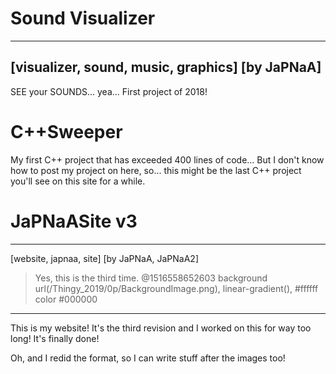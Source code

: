 # Sound Visualizer
---
[visualizer, sound, music, graphics]
[by JaPNaA]
---
SEE your SOUNDS... yea... First project of 2018!

<!img src="/Thingy_2018/0p/soundVisualizer.png" --"Dots and circles">

<!view project at="/Thingy_2018/SoundVisualizer">



# C++Sweeper

My first C++ project that has exceeded 400 lines of code... But I don't know how to post my project on here, so... this might be the last C++ project you'll see on this site for a while.


# JaPNaASite v3

---
[website, japnaa, site] [by JaPNaA, JaPNaA2]
> Yes, this is the third time.
@1516558652603
background url(/Thingy_2019/0p/BackgroundImage.png), linear-gradient(), #ffffff
color #000000
---

This is my website! It's the third revision and I worked on this for way too long! It's finally done!

<!img src="/Thingy_2019/0p/JaPNaASitev3.png" --"Here's a screenshot!">
<!img src="/Thingy_2019/0p/JaPNaASitev3_1.png" --"Here's a screenshot of this page">
<!img src="/Thingy_2019/0p/JaPNaASitev3_2.png" --"Inception!">

Oh, and I redid the format, so I can write stuff after the images too!

<!view project at="/">